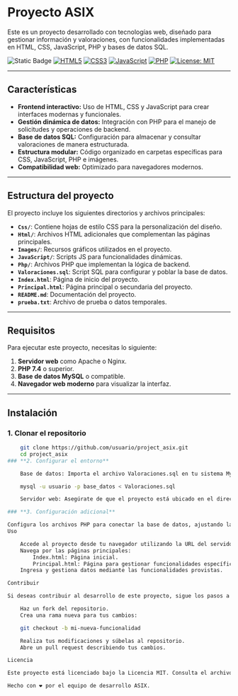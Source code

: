 # Proyecto ASIX

Este es un proyecto desarrollado con tecnologías web, diseñado para gestionar información y valoraciones, con funcionalidades implementadas en HTML, CSS, JavaScript, PHP y bases de datos SQL.

![Static Badge](https://img.shields.io/badge/Version-1.0-blue)
[![HTML5](https://img.shields.io/badge/HTML-5-orange)](https://developer.mozilla.org/es/docs/Web/HTML)
[![CSS3](https://img.shields.io/badge/CSS-3-blue)](https://developer.mozilla.org/es/docs/Web/CSS)
[![JavaScript](https://img.shields.io/badge/JavaScript-ES6-yellow)](https://developer.mozilla.org/es/docs/Web/JavaScript)
[![PHP](https://img.shields.io/badge/PHP-7.4-green)](https://www.php.net/)
[![License: MIT](https://img.shields.io/badge/License-MIT-yellow.svg)](https://opensource.org/licenses/MIT)

---

## **Características**

- **Frontend interactivo:** Uso de HTML, CSS y JavaScript para crear interfaces modernas y funcionales.
- **Gestión dinámica de datos:** Integración con PHP para el manejo de solicitudes y operaciones de backend.
- **Base de datos SQL:** Configuración para almacenar y consultar valoraciones de manera estructurada.
- **Estructura modular:** Código organizado en carpetas específicas para CSS, JavaScript, PHP e imágenes.
- **Compatibilidad web:** Optimizado para navegadores modernos.

---

## **Estructura del proyecto**

El proyecto incluye los siguientes directorios y archivos principales:

- **`Css/`**: Contiene hojas de estilo CSS para la personalización del diseño.
- **`Html/`**: Archivos HTML adicionales que complementan las páginas principales.
- **`Images/`**: Recursos gráficos utilizados en el proyecto.
- **`JavaScript/`**: Scripts JS para funcionalidades dinámicas.
- **`Php/`**: Archivos PHP que implementan la lógica de backend.
- **`Valoraciones.sql`**: Script SQL para configurar y poblar la base de datos.
- **`Index.html`**: Página de inicio del proyecto.
- **`Principal.html`**: Página principal o secundaria del proyecto.
- **`README.md`**: Documentación del proyecto.
- **`prueba.txt`**: Archivo de prueba o datos temporales.

---

## **Requisitos**

Para ejecutar este proyecto, necesitas lo siguiente:

1. **Servidor web** como Apache o Nginx.
2. **PHP 7.4** o superior.
3. **Base de datos MySQL** o compatible.
4. **Navegador web moderno** para visualizar la interfaz.

---

## **Instalación**

### **1. Clonar el repositorio**
```bash
    git clone https://github.com/usuario/project_asix.git
    cd project_asix
### **2. Configurar el entorno**

    Base de datos: Importa el archivo Valoraciones.sql en tu sistema MySQL:

    mysql -u usuario -p base_datos < Valoraciones.sql

    Servidor web: Asegúrate de que el proyecto está ubicado en el directorio raíz de tu servidor web.

### **3. Configuración adicional**

Configura los archivos PHP para conectar la base de datos, ajustando las credenciales según tu entorno.
Uso

    Accede al proyecto desde tu navegador utilizando la URL del servidor web.
    Navega por las páginas principales:
        Index.html: Página inicial.
        Principal.html: Página para gestionar funcionalidades específicas.
    Ingresa y gestiona datos mediante las funcionalidades provistas.

Contribuir

Si deseas contribuir al desarrollo de este proyecto, sigue los pasos a continuación:

    Haz un fork del repositorio.
    Crea una rama nueva para tus cambios:

    git checkout -b mi-nueva-funcionalidad

    Realiza tus modificaciones y súbelas al repositorio.
    Abre un pull request describiendo tus cambios.

Licencia

Este proyecto está licenciado bajo la Licencia MIT. Consulta el archivo LICENSE para más detalles.

Hecho con ❤️ por el equipo de desarrollo ASIX.
